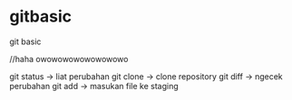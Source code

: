 # gitbasic
git basic

//haha owowowowowowowowo

git status 	-> liat perubahan
git clone	-> clone repository
git diff 	-> ngecek perubahan
git add 	-> masukan file ke staging
